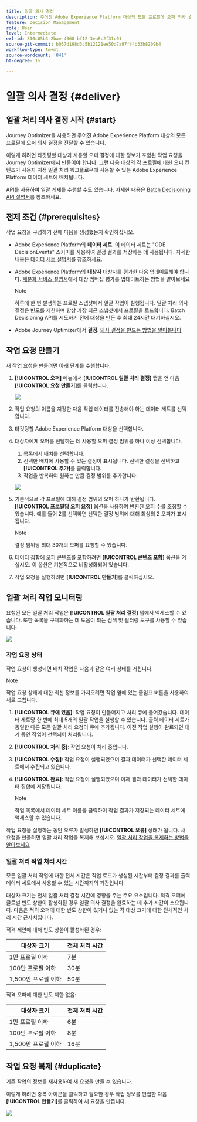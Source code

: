 ```yaml
---
title: 일괄 의사 결정
description: 주어진 Adobe Experience Platform 대상의 모든 프로필에 오퍼 의사 결정을 전달하는 방법을 알아봅니다.
feature: Decision Management
role: User
level: Intermediate
exl-id: 810c05b3-2bae-4368-bf12-3ea8c2f31c01
source-git-commit: b057d198d3c5b12121ee50d7a97ff4b33b8209b4
workflow-type: tm+mt
source-wordcount: '841'
ht-degree: 1%

---
```


# 일괄 의사 결정 {#deliver}

## 일괄 처리 의사 결정 시작 {#start}

Journey Optimizer을 사용하면 주어진 Adobe Experience Platform 대상의 모든 프로필에 오퍼 의사 결정을 전달할 수 있습니다.

이렇게 하려면 타깃팅할 대상과 사용할 오퍼 결정에 대한 정보가 포함된 작업 요청을 Journey Optimizer에서 만들어야 합니다. 그런 다음 대상의 각 프로필에 대한 오퍼 컨텐츠가 사용자 지정 일괄 처리 워크플로우에 사용할 수 있는 Adobe Experience Platform 데이터 세트에 배치됩니다.

API를 사용하여 일괄 게재를 수행할 수도 있습니다. 자세한 내용은 [Batch Decisioning API 설명서](api-reference/offer-delivery-api/batch-decisioning-api.md)를 참조하세요.

## 전제 조건 {#prerequisites}

작업 요청을 구성하기 전에 다음을 생성했는지 확인하십시오.

* Adobe Experience Platform의 **데이터 세트**. 이 데이터 세트는 &quot;ODE DecisionEvents&quot; 스키마를 사용하여 결정 결과를 저장하는 데 사용됩니다. 자세한 내용은 [데이터 세트 설명서](https://experienceleague.adobe.com/docs/experience-platform/catalog/datasets/overview.html?lang=ko)를 참조하세요.

* Adobe Experience Platform의 **대상자** 대상자를 평가한 다음 업데이트해야 합니다. [세분화 서비스 설명서](https://www.adobe.com/go/segmentation-overview-en_kr)에서 대상 멤버십 평가를 업데이트하는 방법을 알아보세요

  >[!NOTE]
  >
  >하루에 한 번 발생하는 프로필 스냅샷에서 일괄 작업이 실행됩니다. 일괄 처리 의사 결정은 빈도를 제한하며 항상 가장 최근 스냅샷에서 프로필을 로드합니다. Batch Decisioning API를 시도하기 전에 대상을 만든 후 최대 24시간 대기하십시오.

* Adobe Journey Optimizer에서 **결정**. [의사 결정을 만드는 방법을 알아봅니다](offer-activities/create-offer-activities.md)

<!-- in API doc, remove these info and add ref here-->

## 작업 요청 만들기

새 작업 요청을 만들려면 아래 단계를 수행합니다.

1. **[!UICONTROL 오퍼]** 메뉴에서 **[!UICONTROL 일괄 처리 결정]** 탭을 연 다음 **[!UICONTROL 요청 만들기]**&#x200B;를 클릭합니다.

   ![](assets/batch-create.png)

1. 작업 요청의 이름을 지정한 다음 작업 데이터를 전송해야 하는 데이터 세트를 선택합니다.

1. 타깃팅할 Adobe Experience Platform 대상을 선택합니다.

1. 대상자에게 오퍼를 전달하는 데 사용할 오퍼 결정 범위를 하나 이상 선택합니다.
   1. 목록에서 배치를 선택합니다.
   1. 선택한 배치에 사용할 수 있는 결정이 표시됩니다. 선택한 결정을 선택하고 **[!UICONTROL 추가]**&#x200B;를 클릭합니다.
   1. 작업을 반복하여 원하는 만큼 결정 범위를 추가합니다.

   ![](assets/batch-decision.png)

1. 기본적으로 각 프로필에 대해 결정 범위의 오퍼 하나가 반환됩니다. **[!UICONTROL 프로필당 오퍼 요청]** 옵션을 사용하여 반환된 오퍼 수를 조정할 수 있습니다. 예를 들어 2를 선택하면 선택한 결정 범위에 대해 최상의 2 오퍼가 표시됩니다.

   >[!NOTE]
   >
   >결정 범위당 최대 30개의 오퍼를 요청할 수 있습니다.

1. 데이터 집합에 오퍼 콘텐츠를 포함하려면 **[!UICONTROL 콘텐츠 포함]** 옵션을 켜십시오. 이 옵션은 기본적으로 비활성화되어 있습니다.

1. 작업 요청을 실행하려면 **[!UICONTROL 만들기]**&#x200B;를 클릭하십시오.

## 일괄 처리 작업 모니터링

요청된 모든 일괄 처리 작업은 **[!UICONTROL 일괄 처리 결정]** 탭에서 액세스할 수 있습니다. 또한 목록을 구체화하는 데 도움이 되는 검색 및 필터링 도구를 사용할 수 있습니다.

![](assets/batch-list.png)

### 작업 요청 상태

작업 요청이 생성되면 배치 작업은 다음과 같은 여러 상태를 거칩니다.

>[!NOTE]
>
>작업 요청 상태에 대한 최신 정보를 가져오려면 작업 옆에 있는 줄임표 버튼을 사용하여 새로 고칩니다.

1. **[!UICONTROL 큐에 있음]**: 작업 요청이 만들어지고 처리 큐에 들어갔습니다. 데이터 세트당 한 번에 최대 5개의 일괄 작업을 실행할 수 있습니다. 출력 데이터 세트가 동일한 다른 모든 일괄 처리 요청이 큐에 추가됩니다. 이전 작업 실행이 완료되면 대기 중인 작업이 선택되어 처리됩니다.
1. **[!UICONTROL 처리 중]**: 작업 요청이 처리 중입니다.
1. **[!UICONTROL 수집]**: 작업 요청이 실행되었으며 결과 데이터가 선택한 데이터 세트에서 수집되고 있습니다.
1. **[!UICONTROL 완료]**: 작업 요청이 실행되었으며 이제 결과 데이터가 선택한 데이터 집합에 저장됩니다.

   >[!NOTE]
   >
   >작업 목록에서 데이터 세트 이름을 클릭하여 작업 결과가 저장되는 데이터 세트에 액세스할 수 있습니다.

작업 요청을 실행하는 동안 오류가 발생하면 **[!UICONTROL 오류]** 상태가 됩니다. 새 요청을 만들려면 일괄 처리 작업을 복제해 보십시오. [일괄 처리 작업을 복제하는 방법을 알아보세요](#duplicate)

### 일괄 처리 작업 처리 시간

모든 일괄 처리 작업에 대한 전체 시간은 작업 로드가 생성된 시간부터 결정 결과를 출력 데이터 세트에서 사용할 수 있는 시간까지의 기간입니다.

대상자 크기는 전체 일괄 처리 결정 시간에 영향을 주는 주요 요소입니다. 적격 오퍼에 글로벌 빈도 상한이 활성화된 경우 일괄 의사 결정을 완료하는 데 추가 시간이 소요됩니다. 다음은 적격 오퍼에 대한 빈도 상한이 있거나 없는 각 대상 크기에 대한 전체적인 처리 시간 근사치입니다.

적격 제안에 대해 빈도 상한이 활성화된 경우:

| 대상자 크기 | 전체 처리 시간 |
|--------------|----------------------------|
| 1만 프로필 이하 | 7분 |
| 100만 프로필 이하 | 30분 |
| 1,500만 프로필 이하 | 50분 |

적격 오퍼에 대한 빈도 제한 없음:

| 대상자 크기 | 전체 처리 시간 |
|--------------|----------------------------|
| 1만 프로필 이하 | 6분 |
| 100만 프로필 이하 | 8분 |
| 1,500만 프로필 이하 | 16분 |

## 작업 요청 복제 {#duplicate}

기존 작업의 정보를 재사용하여 새 요청을 만들 수 있습니다.

이렇게 하려면 중복 아이콘을 클릭하고 필요한 경우 작업 정보를 편집한 다음 **[!UICONTROL 만들기]**&#x200B;를 클릭하여 새 요청을 만듭니다.

![](assets/batch-duplicate.png)
